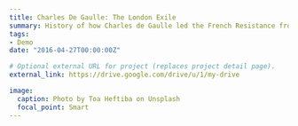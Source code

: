 ```yaml
---
title: Charles De Gaulle: The London Exile
summary: History of how Charles de Gaulle led the French Resistance from London
tags:
- Demo
date: "2016-04-27T00:00:00Z"

# Optional external URL for project (replaces project detail page).
external_link: https://drive.google.com/drive/u/1/my-drive

image:
  caption: Photo by Toa Heftiba on Unsplash
  focal_point: Smart
---
```


